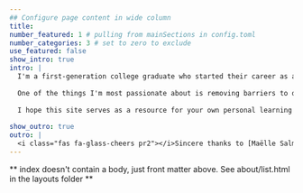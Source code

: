 ```yaml
---
## Configure page content in wide column
title: 
number_featured: 1 # pulling from mainSections in config.toml
number_categories: 3 # set to zero to exclude
use_featured: false
show_intro: true
intro: |
  I'm a first-generation college graduate who started their career as a high school science teacher before taking a hard left turn into data science. And while I've never worked more than a couple of months as a data scientist, I've built a career out of creating data science content that is approachable, engaging, and intended to bring joy to learners. 
  
  One of the things I'm most passionate about is removing barriers to data science careers, so that anyone who is interest in this field has the skills, knowledge, and opportunities that they need to be successful. 
  
  I hope this site serves as a resource for your own personal learning journey, and is a place where you enjoy spending time and feel a little less alone as you embark on your learning endeavors.
  
show_outro: true
outro: |
  <i class="fas fa-glass-cheers pr2"></i>Sincere thanks to [Maëlle Salmon](https://masalmon.eu/) for her help naming this Hugo theme!
---
```


** index doesn't contain a body, just front matter above.
See about/list.html in the layouts folder **